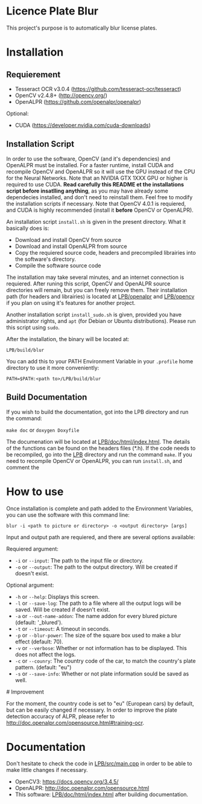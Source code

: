 # Licence Plate Blur

This project's purpose is to automatically blur license plates.

# Installation

## Requierement

- Tesseract OCR v3.0.4 (https://github.com/tesseract-ocr/tesseract)
- OpenCV v2.4.8+ (http://opencv.org/)
- OpenALPR (https://github.com/openalpr/openalpr)

Optional:
- CUDA (https://developer.nvidia.com/cuda-downloads)

## Installation Script

In order to use the software, OpenCV (and it's dependencies) and OpenALPR must be installed.
For a faster runtime, install CUDA and recompile OpenCV and OpenALPR so it will use the GPU instead of the CPU for the Neural Networks.
Note that an NVIDIA GTX 1XXX GPU or higher is required to use CUDA.
**Read carefully this README et the installations script before insatlling anything**, as you may have already some dependecies installed, and don't need to reinstall them. Feel free to modify the installation scripts if necessary. Note that OpenCV 4.0.1 is requiered, and CUDA is highly recommended (install it **before** OpenCV or OpenALPR).

An installation script `install.sh` is given in the present directory. What it basically does is:

- Download and install OpenCV from source
- Download and install OpenALPR from source
- Copy the requiered source code, headers and precompiled librairies into the software's directory.
- Compile the software source code

The installation may take several minutes, and an internet connection is requiered.
After runing this script, OpenCV and OpenALPR source directories will remain, but you can freely remove them.
Their installation path (for headers and librairies) is located at [LPB/openalpr](LPB/openalpr) and [LPB/opencv](LPB/opencv) if you plan on using it's features for another project.

Another installation script `install_sudo.sh` is given, provided you have administrator rights, and  `apt` (for Debian or Ubuntu distributions).
Please run this script using `sudo`.

After the installation, the binary will be located at:

`LPB/build/blur`

You can add this to your PATH Environment Variable in your `.profile` home directory to use it more conveniently:

`PATH=$PATH:<path to>/LPB/build/blur`

## Build Documentation

If you wish to build the documentation, got into the LPB directory and run the command:

`make doc` or `doxygen Doxyfile`

The documenation will be located at [LPB/doc/html/index.html](LPB/doc/html/index.html). The details of the functions can be found on the headers files (*.h).
If the code needs to be recompiled, go into the [LPB](LPB) directory and run the command `make`. If you need to recompile OpenCV or OpenALPR, you can run `install.sh`, and comment the

# How to use

Once installation is complete and path added to the Environment Variables, you can use the software with this command line:

`blur -i <path to picture or directory> -o <output directory> [args]`

Input and output path are requiered, and there are several options available:

Requiered argument:

- `-i` or `--input`:  The path to the input file or directory.
- `-o` or `--output`: The path to the output directory. Will be created if doesn't exist.

Optional argument:

- `-h` or `--help`:           Displays this screen.
- `-l` or `--save-log`:       The path to a file where all the output logs will be saved. Will be created if doesn't exist.
- `-a` or `--out-name-addon`: The name addon for every blured picture (default: '_blured').
- `-t` or `--timeout`:        A timeout in seconds.
- `-p` or `--blur-power`:     The size of the square box used to make a blur effect (default: 70).
- `-v` or `--verbose`:        Whether or not information has to be displayed. This does not affect the logs.
- `-c` or `--counry`:         The country code of the car, to match the country's plate pattern. (default: "eu")
- `-s` or `--save-info`:      Whether or not plate information sould be saved as well.

# Improvement

For the moment, the country code is set to "eu" (European cars) by default, but can be easily changed if necessary.
In order to improve the plate detection accuracy of ALPR, please refer to <http://doc.openalpr.com/opensource.html#training-ocr>.

# Documentation

Don't hesitate to check the code in [LPB/src/main.cpp](LPB/src/main.cpp) in order to be able to make little changes if necessary.

- OpenCV3: <https://docs.opencv.org/3.4.5/>
- OpenALPR: <http://doc.openalpr.com/opensource.html>
- This software: [LPB/doc/html/index.html](LPB/doc/html/index.html) after building documentation.
